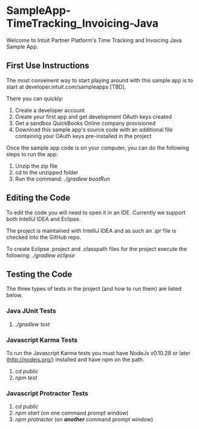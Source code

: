 SampleApp-TimeTracking_Invoicing-Java
=====================================

Welcome to Intuit Partner Platform's Time Tracking and Invoicing Java Sample App.

## First Use Instructions

The most conveinent way to start playing around with this sample app is to start at developer.intuit.com/sampleapps [TBD]. 

There you can quickly:

1. Create a developer account
2. Create your first app and get development OAuth keys created
3. Get a sandbox QuickBooks Online company provisioned
4. Download this sample app's source code with an additional file containing your OAuth keys pre-installed in the project

Once the sample app code is on your computer, you can do the following steps to run the app:

1. Unzip the zip file
2. cd to the unzipped folder
3. Run the command: _./gradlew bootRun_

## Editing the Code
To edit the code you will need to open it in an IDE. Currently we support both IntelliJ IDEA and Eclipse.

The project is maintained with IntelliJ IDEA and as such an .ipr file is checked into the GitHub repo. 

To create Eclipse .project and .classpath files for the project execute the following: _./gradlew eclipse_

## Testing the Code
The three types of tests in the project (and how to run them) are listed below.

### Java JUnit Tests
1. _./gradlew test_

### Javascript Karma Tests
To run the Javascript Karma tests you must have NodeJs v0.10.28 or later (http://nodejs.org/) installed and have npm on the path.

1. _cd public_
2. _npm test_

### Javascript Protractor Tests
1. _cd public_
2. _npm start_ (on one command prompt window)
3. _npm protractor_ (on **_another_** command prompt window)









    













